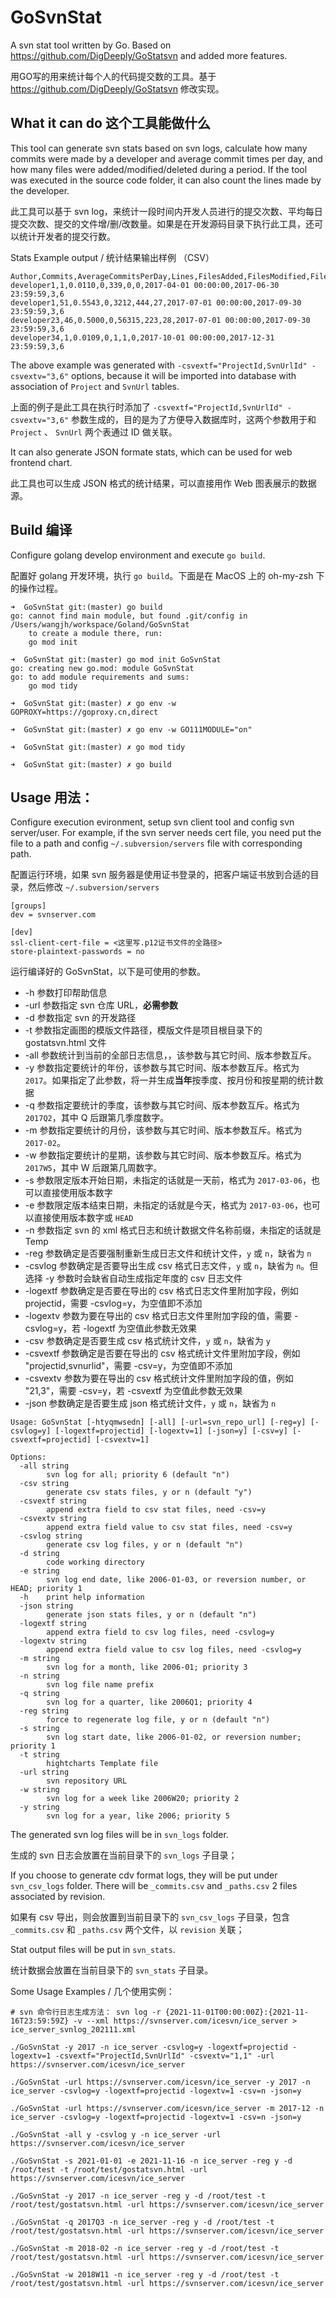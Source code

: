 # GoSvnStat

A svn stat tool written by Go. Based on https://github.com/DigDeeply/GoStatsvn and added more features.

用GO写的用来统计每个人的代码提交数的工具。基于 https://github.com/DigDeeply/GoStatsvn 修改实现。



## What it can do 这个工具能做什么

This tool can generate svn stats based on svn logs, calculate how many commits were made by a developer and average commit times per day, and how many files were added/modified/deleted during a period. If the tool was executed in the source code folder, it can also count the lines made by the developer.

此工具可以基于 svn log，来统计一段时间内开发人员进行的提交次数、平均每日提交次数、提交的文件增/删/改数量。如果是在开发源码目录下执行此工具，还可以统计开发者的提交行数。

Stats Example output / 统计结果输出样例 （CSV）

```csv
Author,Commits,AverageCommitsPerDay,Lines,FilesAdded,FilesModified,FilesDeleted,StartDate,EndDate,ProjectId,SvnUrlId
developer1,1,0.0110,0,339,0,0,2017-04-01 00:00:00,2017-06-30 23:59:59,3,6
developer1,51,0.5543,0,3212,444,27,2017-07-01 00:00:00,2017-09-30 23:59:59,3,6
developer23,46,0.5000,0,56315,223,28,2017-07-01 00:00:00,2017-09-30 23:59:59,3,6
developer34,1,0.0109,0,1,1,0,2017-10-01 00:00:00,2017-12-31 23:59:59,3,6
```

The above example was generated with `-csvextf="ProjectId,SvnUrlId" -csvextv="3,6"` options, because it will be imported into database with association of `Project` and `SvnUrl` tables.

上面的例子是此工具在执行时添加了 `-csvextf="ProjectId,SvnUrlId" -csvextv="3,6"` 参数生成的，目的是为了方便导入数据库时，这两个参数用于和 `Project` 、 `SvnUrl` 两个表通过 ID 做关联。

It can also generate JSON formate stats, which can be used for web frontend chart.

此工具也可以生成 JSON 格式的统计结果，可以直接用作 Web 图表展示的数据源。




## Build 编译

Configure golang develop environment and execute `go build`.

配置好 golang 开发环境，执行 `go build`。下面是在 MacOS 上的 oh-my-zsh 下的操作过程。

```
➜  GoSvnStat git:(master) go build
go: cannot find main module, but found .git/config in /Users/wangjh/workspace/Goland/GoSvnStat
	to create a module there, run:
	go mod init

➜  GoSvnStat git:(master) go mod init GoSvnStat
go: creating new go.mod: module GoSvnStat
go: to add module requirements and sums:
	go mod tidy

➜  GoSvnStat git:(master) ✗ go env -w GOPROXY=https://goproxy.cn,direct

➜  GoSvnStat git:(master) ✗ go env -w GO111MODULE="on"

➜  GoSvnStat git:(master) ✗ go mod tidy

➜  GoSvnStat git:(master) ✗ go build
```



## Usage 用法：

Configure execution evironment, setup svn client tool and config svn server/user. For example, if the svn server needs cert file, you need put the file to a path and config  `~/.subversion/servers` file with corresponding path.

配置运行环境，如果 svn 服务器是使用证书登录的，把客户端证书放到合适的目录，然后修改 `~/.subversion/servers`

```
[groups]
dev = svnserver.com

[dev]
ssl-client-cert-file = <这里写.p12证书文件的全路径>
store-plaintext-passwords = no

```

运行编译好的 GoSvnStat，以下是可使用的参数。

* -h 参数打印帮助信息
* -url 参数指定 svn 仓库 URL，**必需参数**
* -d 参数指定 svn 的开发路径
* -t 参数指定画图的模版文件路径，模版文件是项目根目录下的 gostatsvn.html 文件
* -all 参数统计到当前的全部日志信息，，该参数与其它时间、版本参数互斥。
* -y 参数指定要统计的年份，该参数与其它时间、版本参数互斥。格式为 `2017`。如果指定了此参数，将一并生成**当年**按季度、按月份和按星期的统计数据
* -q 参数指定要统计的季度，该参数与其它时间、版本参数互斥。格式为 `2017Q2`，其中 Q 后跟第几季度数字。
* -m 参数指定要统计的月份，该参数与其它时间、版本参数互斥。格式为 `2017-02`。
* -w 参数指定要统计的星期，该参数与其它时间、版本参数互斥。格式为 `2017W5`，其中 W 后跟第几周数字。
* -s 参数限定版本开始日期，未指定的话就是一天前，格式为 `2017-03-06`，也可以直接使用版本数字
* -e 参数限定版本结束日期，未指定的话就是今天，格式为 `2017-03-06`，也可以直接使用版本数字或 `HEAD`
* -n 参数指定 svn 的 xml 格式日志和统计数据文件名称前缀，未指定的话就是 Temp
* -reg 参数确定是否要强制重新生成日志文件和统计文件，`y` 或 `n`，缺省为 `n`
* -csvlog 参数确定是否要导出生成 csv 格式日志文件，`y` 或 `n`，缺省为 `n`。但选择 -y 参数时会缺省自动生成指定年度的 csv 日志文件
* -logextf 参数确定是否要在导出的 csv 格式日志文件里附加字段，例如 projectid，需要 -csvlog=y，为空值即不添加
* -logextv 参数为要在导出的 csv 格式日志文件里附加字段的值，需要 -csvlog=y，若 -logextf 为空值此参数无效果
* -csv 参数确定是否要生成 csv 格式统计文件，`y` 或 `n`，缺省为 `y`
* -csvextf 参数确定是否要在导出的 csv 格式统计文件里附加字段，例如 "projectid,svnurlid"，需要 -csv=y，为空值即不添加
* -csvextv 参数为要在导出的 csv 格式统计文件里附加字段的值，例如 "21,3"，需要 -csv=y，若 -csvextf 为空值此参数无效果
* -json 参数确定是否要生成 json 格式统计文件，`y` 或 `n`，缺省为 `n`
```
Usage: GoSvnStat [-htyqmwsedn] [-all] [-url=svn_repo_url] [-reg=y] [-csvlog=y] [-logextf=projectid] [-logextv=1] [-json=y] [-csv=y] [-csvextf=projectid] [-csvextv=1] 

Options:
  -all string
        svn log for all; priority 6 (default "n")
  -csv string
        generate csv stats files, y or n (default "y")
  -csvextf string
        append extra field to csv stat files, need -csv=y
  -csvextv string
        append extra field value to csv stat files, need -csv=y
  -csvlog string
        generate csv log files, y or n (default "n")
  -d string
        code working directory
  -e string
        svn log end date, like 2006-01-03, or reversion number, or HEAD; priority 1
  -h    print help information
  -json string
        generate json stats files, y or n (default "n")
  -logextf string
        append extra field to csv log files, need -csvlog=y
  -logextv string
        append extra field value to csv log files, need -csvlog=y
  -m string
        svn log for a month, like 2006-01; priority 3
  -n string
        svn log file name prefix
  -q string
        svn log for a quarter, like 2006Q1; priority 4
  -reg string
        force to regenerate log file, y or n (default "n")
  -s string
        svn log start date, like 2006-01-02, or reversion number; priority 1
  -t string
        hightcharts Template file
  -url string
        svn repository URL
  -w string
        svn log for a week like 2006W20; priority 2
  -y string
        svn log for a year, like 2006; priority 5
```

The generated svn log files will be in `svn_logs` folder.

生成的 svn 日志会放置在当前目录下的 `svn_logs` 子目录；

If you choose to generate cdv format logs, they will be put under `svn_csv_logs` folder. There will be `_commits.csv` and `_paths.csv` 2 files associated by revision.

如果有 csv 导出，则会放置到当前目录下的 `svn_csv_logs` 子目录，包含 `_commits.csv` 和 `_paths.csv` 两个文件，以 `revision` 关联；

Stat output files will be put in `svn_stats`.

统计数据会放置在当前目录下的 `svn_stats` 子目录。

Some Usage Examples / 几个使用实例：

```
# svn 命令行日志生成方法： svn log -r {2021-11-01T00:00:00Z}:{2021-11-16T23:59:59Z} -v --xml https://svnserver.com/icesvn/ice_server > ice_server_svnlog_202111.xml

./GoSvnStat -y 2017 -n ice_server -csvlog=y -logextf=projectid -logextv=1 -csvextf="ProjectId,SvnUrlId" -csvextv="1,1" -url https://svnserver.com/icesvn/ice_server

./GoSvnStat -url https://svnserver.com/icesvn/ice_server -y 2017 -n ice_server -csvlog=y -logextf=projectid -logextv=1 -csv=n -json=y

./GoSvnStat -url https://svnserver.com/icesvn/ice_server -m 2017-12 -n ice_server -csvlog=y -logextf=projectid -logextv=1 -csv=n -json=y

./GoSvnStat -all y -csvlog y -n ice_server -url https://svnserver.com/icesvn/ice_server

./GoSvnStat -s 2021-01-01 -e 2021-11-16 -n ice_server -reg y -d /root/test -t /root/test/gostatsvn.html -url https://svnserver.com/icesvn/ice_server

./GoSvnStat -y 2017 -n ice_server -reg y -d /root/test -t /root/test/gostatsvn.html -url https://svnserver.com/icesvn/ice_server

./GoSvnStat -q 2017Q3 -n ice_server -reg y -d /root/test -t /root/test/gostatsvn.html -url https://svnserver.com/icesvn/ice_server

./GoSvnStat -m 2018-02 -n ice_server -reg y -d /root/test -t /root/test/gostatsvn.html -url https://svnserver.com/icesvn/ice_server

./GoSvnStat -w 2018W11 -n ice_server -reg y -d /root/test -t /root/test/gostatsvn.html -url https://svnserver.com/icesvn/ice_server
```

